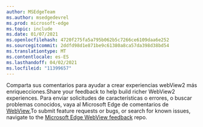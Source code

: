 ```yaml
---
author: MSEdgeTeam
ms.author: msedgedevrel
ms.prod: microsoft-edge
ms.topic: include
ms.date: 01/07/2021
ms.openlocfilehash: 4720f275fa5a795b062b5c7266ce6109daa6e252
ms.sourcegitcommit: 2ddfd98d1e871be9c61380a8ca57da398d38bd54
ms.translationtype: MT
ms.contentlocale: es-ES
ms.lasthandoff: 04/02/2021
ms.locfileid: "11399657"
---
```

<span data-ttu-id="c5e6b-101">Comparta sus comentarios para ayudar a crear experiencias webView2 más enriquecciones.</span><span class="sxs-lookup"><span data-stu-id="c5e6b-101">Share your feedback to help build richer WebView2 experiences.</span></span>  <span data-ttu-id="c5e6b-102">Para enviar solicitudes de características o errores, o buscar problemas conocidos, vaya al Microsoft Edge de comentarios de [WebView.][GithubMicrosoftedgeWebviewfeedback]</span><span class="sxs-lookup"><span data-stu-id="c5e6b-102">To submit feature requests or bugs, or search for known issues, navigate to the [Microsoft Edge WebView feedback][GithubMicrosoftedgeWebviewfeedback] repo.</span></span>  

<!-- links -->  

[GithubMicrosoftedgeWebviewfeedback]: https://github.com/MicrosoftEdge/WebViewFeedback "Comentarios de WebView: MicrosoftEdge/WebViewFeedback | GitHub"  
